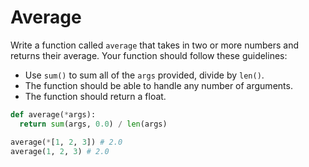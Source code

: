 # Average

Write a function called `average` that takes in two or more numbers and returns their average. Your function should follow these guidelines:

- Use `sum()` to sum all of the `args` provided, divide by `len()`.
- The function should be able to handle any number of arguments.
- The function should return a float.

```py
def average(*args):
  return sum(args, 0.0) / len(args)
```

```py
average(*[1, 2, 3]) # 2.0
average(1, 2, 3) # 2.0
```
